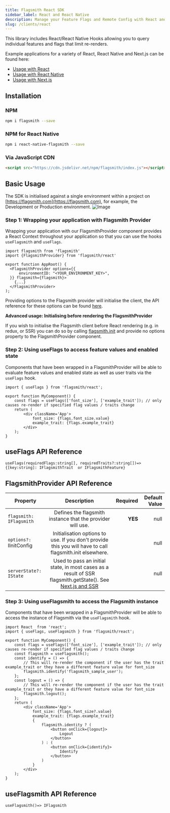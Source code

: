 ```yaml
---
title: Flagsmith React SDK
sidebar_label: React and React Native
description: Manage your Feature Flags and Remote Config with React and React Native Hooks.
slug: /clients/react
---
```


This library includes React/React Native Hooks allowing you to query individual features and flags that limit re-renders.

Example applications for a variety of React, React Native and Next.js can be found here:

- [Usage with React](https://github.com/Flagsmith/flagsmith-js-client/tree/main/examples/react)
- [Usage with React Native](https://github.com/Flagsmith/flagsmith-js-client/tree/main/examples/react)
- [Usage with Next.js](https://github.com/Flagsmith/flagsmith-js-client/tree/main/examples/next)

## Installation

### NPM

```bash
npm i flagsmith --save
```

### NPM for React Native

```bash
npm i react-native-flagsmith --save
```

### Via JavaScript CDN

```html
<script src="https://cdn.jsdelivr.net/npm/flagsmith/index.js"></script>
```

## Basic Usage

The SDK is initialised against a single environment within a project on [https://flagsmith.com](https://flagsmith.com),
for example, the Development or Production environment.
![Image](/img/api-key.png)

### Step 1: Wrapping your application with Flagsmith Provider

Wrapping your application with our FlagsmithProvider component provides a React Context throughout your application so that you can use the hooks ``useFlagsmith`` and ``useFlags``.

```
import flagsmith from 'flagsmith'
import {FlagsmithProvider} from 'flagsmith/react'

export function AppRoot() {
  <FlagsmithProvider options={{
      environmentID: "<YOUR_ENVIRONMENT_KEY>",
  }} flagsmith={flagsmith}>
    {...}
  </FlagsmithProvider>
);
```

Providing options to the Flagsmith provider will initialise the client, the API reference for these options can be found [here](/clients/javascript#initialisation-options).

**Advanced usage: Initialising before rendering the FlagsmithProvider**

If you wish to initialise the Flagsmith client before React rendering (e.g. in redux, or SSR) you can do so by calling [flagsmith.init](http://localhost:3000/clients/javascript#example-initialising-the-sdk) and provide no options property to the FlagsmithProvider component.

### Step 2: Using useFlags to access feature values and enabled state

Components that have been wrapped in a FlagsmithProvider will be able to evaluate feature values and enabled state as well as user traits via the ```useFlags``` hook.

```
import { useFlags } from 'flagsmith/react';

export function MyComponent() {
    const flags = useFlags(['font_size'], ['example_trait']); // only causes re-render if specified flag values / traits change
    return (
        <div className='App'>
            font_size: {flags.font_size.value}
            example_trait: {flags.example_trait}
        </div>
    );
}
```

## useFlags API Reference

```
useFlags(requiredFlags:string[], requiredTraits?:string[])=> {[key:string]: IFlagsmithTrait  or IFlagsmithFeature}
```


## FlagsmithProvider API Reference

| Property                                              |                                                   Description                                                   | Required |                     Default Value |
|-------------------------------------------------------|:---------------------------------------------------------------------------------------------------------------:|---------:| --------------------------------: |
| `flagsmith: IFlagsmith`                               |                           Defines the flagsmith instance that the provider will use.                            |  **YES** |                              null |
| `options?: ` IInitConfig                              |    Initialisation options to use. If you don't provide this you will have to call flagsmith.init elsewhere.     |          |                              null |
| `serverState?: IState`                                | Used to pass an initial state, in most cases as a result of SSR flagsmith.getState(). See [Next.js and SSR](/) |          |                              null |




### Step 3: Using useFlagsmith to access the Flagsmith instance

Components that have been wrapped in a FlagsmithProvider will be able to access the instance of Flagsmith via the ``useFlagsmith`` hook.

```
import React  from 'react';
import { useFlags, useFlagsmith } from 'flagsmith/react';

export function MyComponent() {
    const flags = useFlags(['font_size'], ['example_trait']); // only causes re-render if specified flag values / traits change
    const flagsmith = useFlagsmith();
    const identify = () => {
        // This will re-render the component if the user has the trait example_trait or they have a different feature value for font_size
        flagsmith.identify('flagsmith_sample_user');
    };
    const logout = () => {
        // This will re-render the component if the user has the trait example_trait or they have a different feature value for font_size
        flagsmith.logout();
    };
    return (
        <div className='App'>
            font_size: {flags.font_size?.value}
            example_trait: {flags.example_trait}
            {
                flagsmith.identity ? (
                    <button onClick={logout}>
                        Logout
                    </button>
                ) : (
                    <button onClick={identify}>
                        Identify
                    </button>
                )
            }
        </div>
    );
}
```

## useFlagsmith API Reference

```
useFlagsmith()=> IFlagsmith
```
